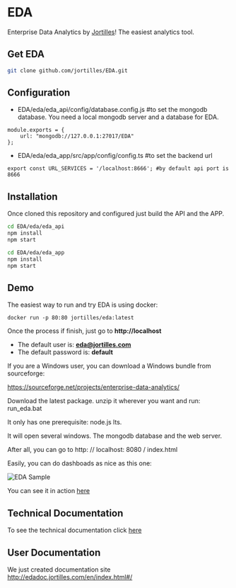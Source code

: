 # EDA 

Enterprise Data Analytics by  [Jortilles](http://eda.jortilles.com)! The easiest analytics tool.


## Get EDA

```bash
git clone github.com/jortilles/EDA.git
```

## Configuration

* EDA/eda/eda_api/config/database.config.js #to set the mongodb database. You need a local mongodb server and a database for EDA. 

```
module.exports = {
    url: "mongodb://127.0.0.1:27017/EDA"
};

```

* EDA/eda/eda_app/src/app/config/config.ts #to set the backend url

```
export const URL_SERVICES = '/localhost:8666'; #by default api port is 8666

```

## Installation

Once cloned this repository and configured just build the API and the APP.

```bash
cd EDA/eda/eda_api
npm install
npm start
```

```bash
cd EDA/eda/eda_app
npm install
npm start
```

## Demo

The easiest way to run and try EDA  is using docker: 

```
docker run -p 80:80 jortilles/eda:latest
```

Once the process if finish, just go to **http://localhost**

* The default user is: **eda@jortilles.com**
* The default password is: **default**

If you are a Windows user, you can download a Windows bundle from sourceforge:

https://sourceforge.net/projects/enterprise-data-analytics/

Download the latest package. unzip it wherever you want and run: run_eda.bat

It only has one prerequisite: node.js lts.

It will open several windows. The mongodb database and the web server.

After all, you can go to http: // localhost: 8080 / index.html



Easily, you can do dashboads as nice as this one: 

![EDA Sample](https://eda.jortilles.com/wp-content/uploads/2020/04/ejemplo_demo_venta.png)

You can see it in action [here](https://www.youtube.com/watch?v=S0wkoeRqz3k&t=5s)

## Technical Documentation
To see the technical documentation click [here](docs/technical-docs.md) 

## User Documentation
We just created documentation site http://edadoc.jortilles.com/en/index.html#/





